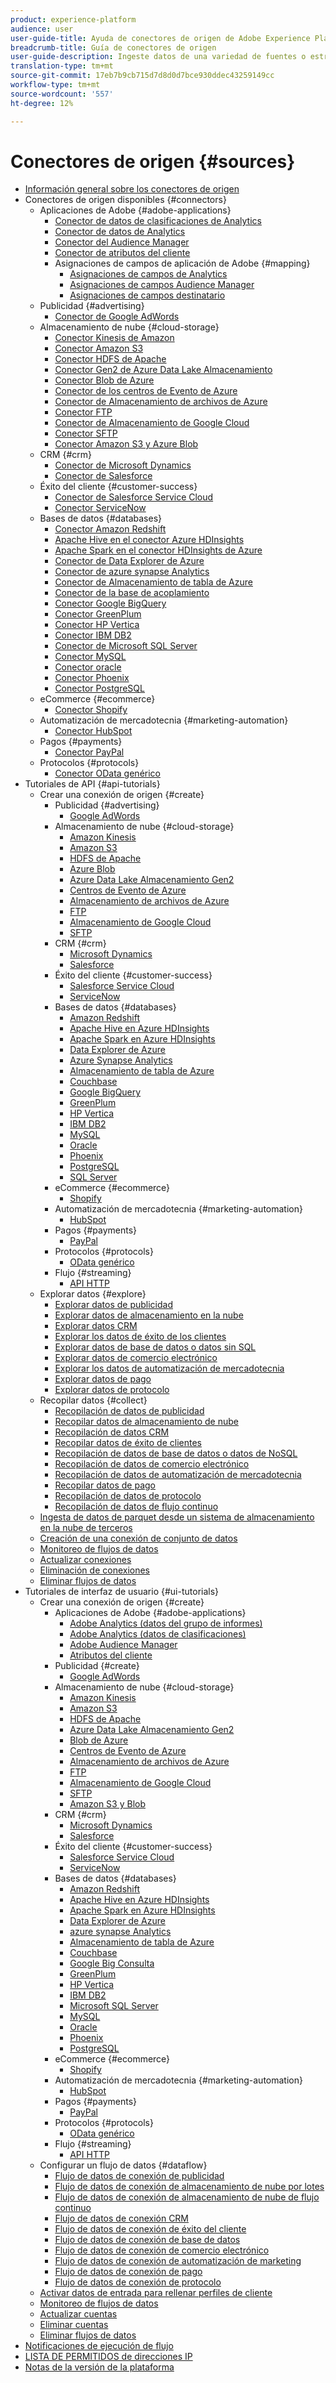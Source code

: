 ```yaml
---
product: experience-platform
audience: user
user-guide-title: Ayuda de conectores de origen de Adobe Experience Platform
breadcrumb-title: Guía de conectores de origen
user-guide-description: Ingeste datos de una variedad de fuentes o estructuras y etiquete y mejore los datos ingestados.
translation-type: tm+mt
source-git-commit: 17eb7b9cb715d7d8d0d7bce930ddec43259149cc
workflow-type: tm+mt
source-wordcount: '557'
ht-degree: 12%

---
```



# Conectores de origen {#sources}

- [Información general sobre los conectores de origen](home.md)
- Conectores de origen disponibles {#connectors}
   - Aplicaciones de Adobe {#adobe-applications}
      - [Conector de datos de clasificaciones de Analytics](connectors/adobe-applications/classifications.md)
      - [Conector de datos de Analytics](connectors/adobe-applications/analytics.md)
      - [Conector del Audience Manager](connectors/adobe-applications/audience-manager.md)
      - [Conector de atributos del cliente](connectors/adobe-applications/customer-attributes.md)
      - Asignaciones de campos de aplicación de Adobe {#mapping}
         - [Asignaciones de campos de Analytics](connectors/adobe-applications/mapping/analytics.md)
         - [Asignaciones de campos Audience Manager](connectors/adobe-applications/mapping/audience-manager.md)
         - [Asignaciones de campos destinatario](connectors/adobe-applications/mapping/target.md)
   - Publicidad {#advertising}
      - [Conector de Google AdWords](connectors/advertising/ads.md)
   - Almacenamiento de nube {#cloud-storage}
      - [Conector Kinesis de Amazon](connectors/cloud-storage/kinesis.md)
      - [Conector Amazon S3](connectors/cloud-storage/s3.md)
      - [Conector HDFS de Apache](connectors/cloud-storage/hdfs.md)
      - [Conector Gen2 de Azure Data Lake Almacenamiento](connectors/cloud-storage/adls-gen2.md)
      - [Conector Blob de Azure](connectors/cloud-storage/blob.md)
      - [Conector de los centros de Evento de Azure](connectors/cloud-storage/eventhub.md)
      - [Conector de Almacenamiento de archivos de Azure](connectors/cloud-storage/azure-file-storage.md)
      - [Conector FTP](connectors/cloud-storage/ftp.md)
      - [Conector de Almacenamiento de Google Cloud](connectors/cloud-storage/google-cloud-storage.md)
      - [Conector SFTP](connectors/cloud-storage/sftp.md)
      - [Conector Amazon S3 y Azure Blob](connectors/cloud-storage/blob-s3.md)
   - CRM {#crm}
      - [Conector de Microsoft Dynamics](connectors/crm/ms-dynamics.md)
      - [Conector de Salesforce](connectors/crm/salesforce.md)
   - Éxito del cliente {#customer-success}
      - [Conector de Salesforce Service Cloud](connectors/customer-success/salesforce-service-cloud.md)
      - [Conector ServiceNow](connectors/customer-success/servicenow.md)
   - Bases de datos {#databases}
      - [Conector Amazon Redshift](connectors/databases/redshift.md)
      - [Apache Hive en el conector Azure HDInsights](connectors/databases/hive.md)
      - [Apache Spark en el conector HDInsights de Azure](connectors/databases/spark.md)
      - [Conector de Data Explorer de Azure](connectors/databases/data-explorer.md)
      - [Conector de azure synapse Analytics](connectors/databases/synapse-analytics.md)
      - [Conector de Almacenamiento de tabla de Azure](connectors/databases/ats.md)
      - [Conector de la base de acoplamiento](connectors/databases/couchbase.md)
      - [Conector Google BigQuery](connectors/databases/bigquery.md)
      - [Conector GreenPlum](connectors/databases/greenplum.md)
      - [Conector HP Vertica](connectors/databases/hp-vertica.md)
      - [Conector IBM DB2](connectors/databases/ibm-db2.md)
      - [Conector de Microsoft SQL Server](connectors/databases/sql-server.md)
      - [Conector MySQL](connectors/databases/mysql.md)
      - [Conector oracle](connectors/databases/oracle.md)
      - [Conector Phoenix](connectors/databases/phoenix.md)
      - [Conector PostgreSQL](connectors/databases/postgres.md)
   - eCommerce {#ecommerce}
      - [Conector Shopify](connectors/ecommerce/shopify.md)
   - Automatización de mercadotecnia {#marketing-automation}
      - [Conector HubSpot](connectors/marketing-automation/hubspot.md)
   - Pagos {#payments}
      - [Conector PayPal](connectors/payments/paypal.md)
   - Protocolos {#protocols}
      - [Conector OData genérico](connectors/protocols/odata.md)
- Tutoriales de API {#api-tutorials}
   - Crear una conexión de origen {#create}
      - Publicidad {#advertising}
         - [Google AdWords](tutorials/api/create/advertising/ads.md)
      - Almacenamiento de nube {#cloud-storage}
         - [Amazon Kinesis](tutorials/api/create/cloud-storage/kinesis.md)
         - [Amazon S3](tutorials/api/create/cloud-storage/s3.md)
         - [HDFS de Apache](tutorials/api/create/cloud-storage/hdfs.md)
         - [Azure Blob](tutorials/api/create/cloud-storage/blob.md)
         - [Azure Data Lake Almacenamiento Gen2](tutorials/api/create/cloud-storage/adls-gen2.md)
         - [Centros de Evento de Azure](tutorials/api/create/cloud-storage/eventhub.md)
         - [Almacenamiento de archivos de Azure](tutorials/api/create/cloud-storage/azure-file-storage.md)
         - [FTP](tutorials/api/create/cloud-storage/ftp.md)
         - [Almacenamiento de Google Cloud](tutorials/api/create/cloud-storage/google.md)
         - [SFTP](tutorials/api/create/cloud-storage/sftp.md)
      - CRM {#crm}
         - [Microsoft Dynamics](tutorials/api/create/crm/ms-dynamics.md)
         - [Salesforce](tutorials/api/create/crm/salesforce.md)
      - Éxito del cliente {#customer-success}
         - [Salesforce Service Cloud](tutorials/api/create/customer-success/salesforce-service-cloud.md)
         - [ServiceNow](tutorials/api/create/customer-success/servicenow.md)
      - Bases de datos {#databases}
         - [Amazon Redshift](tutorials/api/create/databases/redshift.md)
         - [Apache Hive en Azure HDInsights](tutorials/api/create/databases/hive.md)
         - [Apache Spark en Azure HDInsights](tutorials/api/create/databases/spark.md)
         - [Data Explorer de Azure](tutorials/api/create/databases/data-explorer.md)
         - [Azure Synapse Analytics](tutorials/api/create/databases/synapse-analytics.md)
         - [Almacenamiento de tabla de Azure](tutorials/api/create/databases/ats.md)
         - [Couchbase](tutorials/api/create/databases/couchbase.md)
         - [Google BigQuery](tutorials/api/create/databases/bigquery.md)
         - [GreenPlum](tutorials/api/create/databases/greenplum.md)
         - [HP Vertica](tutorials/api/create/databases/hp-vertica.md)
         - [IBM DB2](tutorials/api/create/databases/ibm-db2.md)
         - [MySQL](tutorials/api/create/databases/mysql.md)
         - [Oracle](tutorials/api/create/databases/oracle.md)
         - [Phoenix](tutorials/api/create/databases/phoenix.md)
         - [PostgreSQL](tutorials/api/create/databases/postgres.md)
         - [SQL Server](tutorials/api/create/databases/sql-server.md)
      - eCommerce {#ecommerce}
         - [Shopify](tutorials/api/create/ecommerce/shopify.md)
      - Automatización de mercadotecnia {#marketing-automation}
         - [HubSpot](tutorials/api/create/marketing-automation/hubspot.md)
      - Pagos {#payments}
         - [PayPal](tutorials/api/create/payments/paypal.md)
      - Protocolos {#protocols}
         - [OData genérico](tutorials/api/create/protocols/odata.md)
      - Flujo {#streaming}
         - [API HTTP](tutorials/api/create/streaming/http.md)
   - Explorar datos {#explore}
      - [Explorar datos de publicidad](tutorials/api/explore/advertising.md)
      - [Explorar datos de almacenamiento en la nube](tutorials/api/explore/cloud-storage.md)
      - [Explorar datos CRM](tutorials/api/explore/crm.md)
      - [Explorar los datos de éxito de los clientes](tutorials/api/explore/customer-success.md)
      - [Explorar datos de base de datos o datos sin SQL](tutorials/api/explore/database-nosql.md)
      - [Explorar datos de comercio electrónico](tutorials/api/explore/ecommerce.md)
      - [Explorar los datos de automatización de mercadotecnia](tutorials/api/explore/marketing-automation.md)
      - [Explorar datos de pago](tutorials/api/explore/payments.md)
      - [Explorar datos de protocolo](tutorials/api/explore/protocols.md)
   - Recopilar datos {#collect}
      - [Recopilación de datos de publicidad](tutorials/api/collect/advertising.md)
      - [Recopilar datos de almacenamiento de nube](tutorials/api/collect/cloud-storage.md)
      - [Recopilación de datos CRM](tutorials/api/collect/crm.md)
      - [Recopilar datos de éxito de clientes](tutorials/api/collect/customer-success.md)
      - [Recopilación de datos de base de datos o datos de NoSQL](tutorials/api/collect/database-nosql.md)
      - [Recopilación de datos de comercio electrónico](tutorials/api/collect/ecommerce.md)
      - [Recopilación de datos de automatización de mercadotecnia](tutorials/api/collect/marketing-automation.md)
      - [Recopilar datos de pago](tutorials/api/collect/payments.md)
      - [Recopilación de datos de protocolo](tutorials/api/collect/protocols.md)
      - [Recopilación de datos de flujo continuo](tutorials/api/collect/streaming.md)
   - [Ingesta de datos de parquet desde un sistema de almacenamiento en la nube de terceros](tutorials/api/cloud-storage-parquet.md)
   - [Creación de una conexión de conjunto de datos](tutorials/api/create-dataset-base-connection.md)
   - [Monitoreo de flujos de datos](tutorials/api/monitor.md)
   - [Actualizar conexiones](tutorials/api/update.md)
   - [Eliminación de conexiones](tutorials/api/delete.md)
   - [Eliminar flujos de datos](tutorials/api/delete-dataflows.md)
- Tutoriales de interfaz de usuario {#ui-tutorials}
   - Crear una conexión de origen {#create}
      - Aplicaciones de Adobe {#adobe-applications}
         - [Adobe Analytics (datos del grupo de informes)](tutorials/ui/create/adobe-applications/analytics.md)
         - [Adobe Analytics (datos de clasificaciones)](tutorials/ui/create/adobe-applications/classifications.md)
         - [Adobe Audience Manager](tutorials/ui/create/adobe-applications/audience-manager.md)
         - [Atributos del cliente](tutorials/ui/create/adobe-applications/customer-attributes.md)
      - Publicidad {#create}
         - [Google AdWords](tutorials/ui/create/advertising/ads.md)
      - Almacenamiento de nube {#cloud-storage}
         - [Amazon Kinesis](tutorials/ui/create/cloud-storage/kinesis.md)
         - [Amazon S3](tutorials/ui/create/cloud-storage/s3.md)
         - [HDFS de Apache](tutorials/ui/create/cloud-storage/hdfs.md)
         - [Azure Data Lake Almacenamiento Gen2](tutorials/ui/create/cloud-storage/adls-gen2.md)
         - [Blob de Azure](tutorials/ui/create/cloud-storage/blob.md)
         - [Centros de Evento de Azure](tutorials/ui/create/cloud-storage/eventhub.md)
         - [Almacenamiento de archivos de Azure](tutorials/ui/create/cloud-storage/azure-file-storage.md)
         - [FTP](tutorials/ui/create/cloud-storage/ftp.md)
         - [Almacenamiento de Google Cloud](tutorials/ui/create/cloud-storage/google-cloud-storage.md)
         - [SFTP](tutorials/ui/create/cloud-storage/sftp.md)
         - [Amazon S3 y Blob](tutorials/ui/create/cloud-storage/blob-s3.md)
      - CRM {#crm}
         - [Microsoft Dynamics](tutorials/ui/create/crm/dynamics.md)
         - [Salesforce](tutorials/ui/create/crm/salesforce.md)
      - Éxito del cliente {#customer-success}
         - [Salesforce Service Cloud](tutorials/ui/create/customer-success/salesforce-service-cloud.md)
         - [ServiceNow](tutorials/ui/create/customer-success/servicenow.md)
      - Bases de datos {#databases}
         - [Amazon Redshift](tutorials/ui/create/databases/redshift.md)
         - [Apache Hive en Azure HDInsights](tutorials/ui/create/databases/hive.md)
         - [Apache Spark en Azure HDInsights](tutorials/ui/create/databases/spark.md)
         - [Data Explorer de Azure](tutorials/ui/create/databases/data-explorer.md)
         - [azure synapse Analytics](tutorials/ui/create/databases/synapse-analytics.md)
         - [Almacenamiento de tabla de Azure](tutorials/ui/create/databases/ats.md)
         - [Couchbase](tutorials/ui/create/databases/couchbase.md)
         - [Google Big Consulta](tutorials/ui/create/databases/bigquery.md)
         - [GreenPlum](tutorials/ui/create/databases/greenplum.md)
         - [HP Vertica](tutorials/ui/create/databases/hp-vertica.md)
         - [IBM DB2](tutorials/ui/create/databases/ibm-db2.md)
         - [Microsoft SQL Server](tutorials/ui/create/databases/sql-server.md)
         - [MySQL](tutorials/ui/create/databases/mysql.md)
         - [Oracle](tutorials/ui/create/databases/oracle.md)
         - [Phoenix](tutorials/ui/create/databases/phoenix.md)
         - [PostgreSQL](tutorials/ui/create/databases/postgres.md)
      - eCommerce {#ecommerce}
         - [Shopify](tutorials/ui/create/ecommerce/shopify.md)
      - Automatización de mercadotecnia {#marketing-automation}
         - [HubSpot](tutorials/ui/create/marketing-automation/hubspot.md)
      - Pagos {#payments}
         - [PayPal](tutorials/ui/create/payments/paypal.md)
      - Protocolos {#protocols}
         - [OData genérico](tutorials/ui/create/protocols/odata.md)
      - Flujo {#streaming}
         - [API HTTP](tutorials/ui/create/streaming/http.md)
   - Configurar un flujo de datos {#dataflow}
      - [Flujo de datos de conexión de publicidad](tutorials/ui/dataflow/advertising.md)
      - [Flujo de datos de conexión de almacenamiento de nube por lotes](tutorials/ui/dataflow/batch/cloud-storage.md)
      - [Flujo de datos de conexión de almacenamiento de nube de flujo continuo](tutorials/ui/dataflow/streaming/cloud-storage-streaming.md)
      - [Flujo de datos de conexión CRM](tutorials/ui/dataflow/crm.md)
      - [Flujo de datos de conexión de éxito del cliente](tutorials/ui/dataflow/customer-success.md)
      - [Flujo de datos de conexión de base de datos](tutorials/ui/dataflow/databases.md)
      - [Flujo de datos de conexión de comercio electrónico](tutorials/ui/dataflow/ecommerce.md)
      - [Flujo de datos de conexión de automatización de marketing](tutorials/ui/dataflow/marketing-automation.md)
      - [Flujo de datos de conexión de pago](tutorials/ui/dataflow/payments.md)
      - [Flujo de datos de conexión de protocolo](tutorials/ui/dataflow/protocols.md)
   - [Activar datos de entrada para rellenar perfiles de cliente](tutorials/ui/profile.md)
   - [Monitoreo de flujos de datos](tutorials/ui/monitor.md)
   - [Actualizar cuentas](tutorials/ui/update.md)
   - [Eliminar cuentas](tutorials/ui/delete-accounts.md)
   - [Eliminar flujos de datos](tutorials/ui/delete.md)
- [Notificaciones de ejecución de flujo](notifications.md)
- [LISTA DE PERMITIDOS de direcciones IP](ip-address-allow-list.md)
- [Notas de la versión de la plataforma](https://www.adobe.com/go/platform-release-notes-en)
